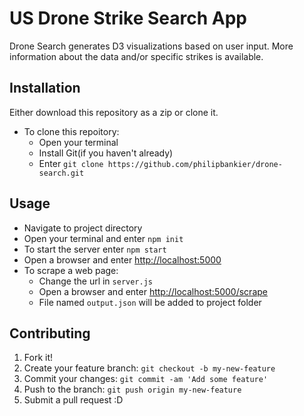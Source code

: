 # US Drone Strike Search App
Drone Search generates D3 visualizations based on user input. More information about the data and/or specific strikes is available.
## Installation
Either download this repository as a zip or clone it.
* To clone this repoitory:
  * Open your terminal
  * Install Git(if you haven't already)
  * Enter `git clone https://github.com/philipbankier/drone-search.git` 
## Usage
* Navigate to project directory
* Open your terminal and enter `npm init`
* To start the server enter `npm start`
* Open a browser and enter [http://localhost:5000](http://localhost:5000)
* To scrape a web page:
	* Change the url in `server.js`
	* Open a browser and enter [http://localhost:5000/scrape](http://localhost:5000/scrape)
	* File named `output.json` will be added to project folder
## Contributing
1. Fork it!
2. Create your feature branch: `git checkout -b my-new-feature`
3. Commit your changes: `git commit -am 'Add some feature'`
4. Push to the branch: `git push origin my-new-feature`
5. Submit a pull request :D

